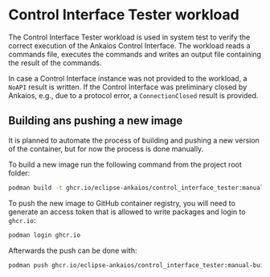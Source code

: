 # Control Interface Tester workload

The Control Interface Tester workload is used in system test to verify the correct execution of the Ankaios Control Interface.
The workload reads a commands file, executes the commands and writes an output file containing the result of the commands.

In case a Control Interface instance was not provided to the workload, a `NoAPI` result is written. If the Control Interface was preliminary closed by Ankaios, e.g., due to a protocol error, a `ConnectionClosed` result is provided.

## Building ans pushing a new image

It is planned to automate the process of building and pushing a new version of the container, but for now the process is done manually.

To build a new image run the following command from the project root folder:

```bash
podman build -t ghcr.io/eclipse-ankaios/control_interface_tester:manual-build-<new version number> . -f tests/resources/image/Dockerfile
```

To push the new image to GitHub container registry, you will need to generate an access token that is allowed to write packages and login to `ghcr.io`:

```bash
podman login ghcr.io
```

Afterwards the push can be done with:

```bash
podman push ghcr.io/eclipse-ankaios/control_interface_tester:manual-build-<new version number>
```
